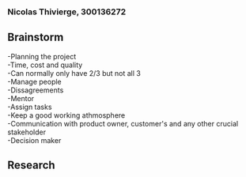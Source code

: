 ### Nicolas Thivierge, 300136272

## Brainstorm
-Planning the project\
-Time, cost and quality\
    -Can normally only have 2/3 but not all 3\
-Manage people\
    -Dissagreements\
    -Mentor\
    -Assign tasks\
    -Keep a good working athmosphere\
-Communication with product owner, customer's and any other crucial stakeholder\
-Decision maker


## Research
